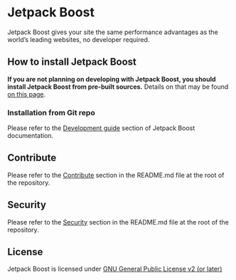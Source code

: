 # Jetpack Boost

Jetpack Boost gives your site the same performance advantages as the world’s leading websites, no developer required. 

## How to install Jetpack Boost

**If you are not planning on developing with Jetpack Boost, you should install Jetpack Boost from pre-built sources.** Details on that may be found [on this page](https://github.com/Automattic/jetpack-boost-production).

### Installation from Git repo

Please refer to the [Development guide](./docs/DEVELOPEMENT_GUIDE.md) section of Jetpack Boost documentation.

## Contribute

Please refer to the [Contribute](https://github.com/Automattic/jetpack/blob/master/readme.md#contribute) section in the README.md file at the root of the repository.

## Security

Please refer to the [Security](https://github.com/Automattic/jetpack/blob/master/readme.md#security) section in the README.md file at the root of the repository.

## License

Jetpack Boost is licensed under [GNU General Public License v2 (or later)](../../../LICENSE.txt)
